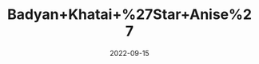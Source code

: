 ---
title: 'Badyan+Khatai+%27Star+Anise%27'
date: '2022-09-15' 
metatag: '' 
inventory: '0' 
draft: false 
# meta description 
shortDescripton: ''
description: 'Spices'
longdescription: ''
featured: True
# product Price
price: '150.0'
# Product Short Description
shortDescription: ''
productID: 'B58F1A0B-212A-ED11-9968-005056B3A416'
type: 'products'
category: 'Spices' 
thumnailproduct: 'https://aminsaddiquidawakhana.eralive.net/images/products/B58F1A0B-212A-ED11-9968-005056B3A4161.png' 
images:
  - image: 'images/products/B58F1A0B-212A-ED11-9968-005056B3A4161.png'  
Variants:
---